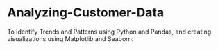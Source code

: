 # Analyzing-Customer-Data
To Identify Trends and Patterns using Python and Pandas, and creating visualizations using Matplotlib and Seaborn:
